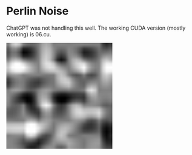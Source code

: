 # Perlin Noise

ChatGPT was not handling this well. The working CUDA version (mostly working) is 06.cu.

<img alt="Perlin Noise" width="280px" src="https://github.com/Kinvert/CUDA-Stuff/blob/master/Games-and-Graphics/Perlin-Noise/perlin_noise.png" />
